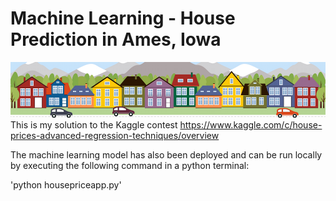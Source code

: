 # Machine Learning - House Prediction in Ames, Iowa
![Alt text](assets/housesbanner.png?raw=true "Houses")
This is my solution to the Kaggle contest https://www.kaggle.com/c/house-prices-advanced-regression-techniques/overview


The machine learning model has also been deployed and can be run locally by executing the following command in a python terminal:

'python housepriceapp.py'
